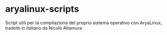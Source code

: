 # aryalinux-scripts
Script utili per la compilazione del proprio sistema operativo con AryaLinux, tradotti in italiano da Nicolò Altamura
